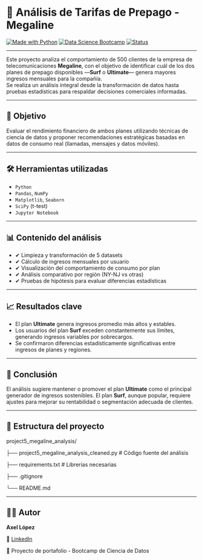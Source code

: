 # 📱 Análisis de Tarifas de Prepago - Megaline

[![Made with Python](https://img.shields.io/badge/Made%20with-Python%203.10-blue.svg)](https://www.python.org/)
[![Data Science Bootcamp](https://img.shields.io/badge/Proyecto-Bootcamp-green)](#)
[![Status](https://img.shields.io/badge/Status-Completo-brightgreen)](#)

---

Este proyecto analiza el comportamiento de 500 clientes de la empresa de telecomunicaciones **Megaline**, con el objetivo de identificar cuál de los dos planes de prepago disponibles —**Surf** o **Ultimate**— genera mayores ingresos mensuales para la compañía.  
Se realiza un análisis integral desde la transformación de datos hasta pruebas estadísticas para respaldar decisiones comerciales informadas.

---

## 📌 Objetivo

Evaluar el rendimiento financiero de ambos planes utilizando técnicas de ciencia de datos y proponer recomendaciones estratégicas basadas en datos de consumo real (llamadas, mensajes y datos móviles).

---

## 🛠️ Herramientas utilizadas

- `Python`
- `Pandas`, `NumPy`
- `Matplotlib`, `Seaborn`
- `SciPy` (t-test)
- `Jupyter Notebook`

---

## 📊 Contenido del análisis

- ✔ Limpieza y transformación de 5 datasets
- ✔ Cálculo de ingresos mensuales por usuario
- ✔ Visualización del comportamiento de consumo por plan
- ✔ Análisis comparativo por región (NY-NJ vs otras)
- ✔ Pruebas de hipótesis para evaluar diferencias estadísticas

---

## 📈 Resultados clave

- El plan **Ultimate** genera ingresos promedio más altos y estables.
- Los usuarios del plan **Surf** exceden constantemente sus límites, generando ingresos variables por sobrecargos.
- Se confirmaron diferencias estadísticamente significativas entre ingresos de planes y regiones.

---

## 🧠 Conclusión

El análisis sugiere mantener o promover el plan **Ultimate** como el principal generador de ingresos sostenibles. El plan **Surf**, aunque popular, requiere ajustes para mejorar su rentabilidad o segmentación adecuada de clientes.

---

## 📁 Estructura del proyecto

project5_megaline_analysis/

├── project5_megaline_analysis_cleaned.py # Código fuente del análisis

├── requirements.txt # Librerías necesarias

├── .gitignore

└── README.md

---

## 👨‍💻 Autor

**Axel López**  

🔗 [LinkedIn](https://www.linkedin.com/in/axel-lópez-linares/)

🎯 Proyecto de portafolio - Bootcamp de Ciencia de Datos
